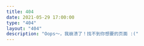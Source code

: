 ```yaml
---
title: 404
date: 2021-05-29 17:00:00
type: "404"
layout: "404"
description: "Oops～，我崩溃了！找不到你想要的页面 :("
---
```

